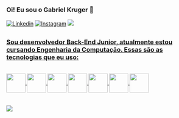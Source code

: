 
### Oi! Eu sou o Gabriel Kruger 👊 

[![Linkedin](https://img.shields.io/badge/LinkedIn-0077B5?style=for-the-badge&logo=linkedin&logoColor=white)](https://www.linkedin.com/in/gabriel-kruger-8b57a1224/) 
[![Instagram](https://img.shields.io/badge/Instagram-E4405F?style=for-the-badge&logo=instagram&logoColor=white)](https://www.instagram.com/krugerxzz/)
<a href="mailto:krugergabriel278@gmail.com"><img src="https://img.shields.io/badge/Gmail-D14836?style=for-the-badge&logo=gmail&logoColor=white"/>
    
##
    
### Sou desenvolvedor Back-End Junior, atualmente estou cursando Engenharia da Computação. Essas são as tecnologias que eu uso: 
<div style="display: inline_block"><br/>
    <img align="center" height="50" width="50" src = "https://cdn.jsdelivr.net/gh/devicons/devicon/icons/java/java-original.svg" /> 
    <img align="center" height="50" width="50" src = "https://cdn.jsdelivr.net/gh/devicons/devicon/icons/python/python-original.svg" />
    <img align="center" height="50" width="50" src = "https://cdn.jsdelivr.net/gh/devicons/devicon/icons/nodejs/nodejs-original-wordmark.svg"/>
    <img align="center" height="50" width="50" src = "https://cdn.jsdelivr.net/gh/devicons/devicon/icons/django/django-original.svg"/>
    <img align="center" height="50" width="50" src = "https://cdn.jsdelivr.net/gh/devicons/devicon/icons/spring/spring-original-wordmark.svg"/>
    <img align="center" height="50" width="50" src = "https://cdn.jsdelivr.net/gh/devicons/devicon/icons/mongodb/mongodb-original-wordmark.svg" />
    <img align="center" height="50" width="50" src = "https://cdn.jsdelivr.net/gh/devicons/devicon/icons/mysql/mysql-original-wordmark.svg"/>
<div/> <br/>
<br/>
<div>
    <a href="https://github.com/uKRUGER11">
    <img src= "https://github-readme-stats.vercel.app/api/top-langs/?username=ukruger11&layout=compact&langs_count=3&theme=github_dark"/>
<div/>


    
    
